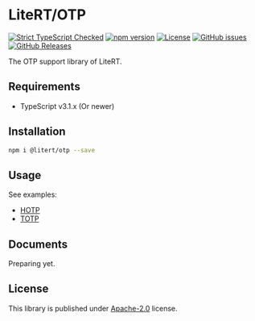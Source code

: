 # LiteRT/OTP

[![Strict TypeScript Checked](https://badgen.net/badge/TS/Strict "Strict TypeScript Checked")](https://www.typescriptlang.org)
[![npm version](https://img.shields.io/npm/v/@litert/otp.svg?colorB=brightgreen)](https://www.npmjs.com/package/@litert/otp "Stable Version")
[![License](https://img.shields.io/npm/l/@litert/otp.svg?maxAge=2592000?style=plastic)](https://github.com/litert/otp/blob/master/LICENSE)
[![GitHub issues](https://img.shields.io/github/issues/litert/otp.js.svg)](https://github.com/litert/otp.js/issues)
[![GitHub Releases](https://img.shields.io/github/release/litert/otp.js.svg)](https://github.com/litert/otp.js/releases "Stable Release")

The OTP support library of LiteRT.

## Requirements

- TypeScript v3.1.x (Or newer)

## Installation

```sh
npm i @litert/otp --save
```

## Usage

See examples:

- [HOTP](./src/examples/hotp.ts)
- [TOTP](./src/examples/totp.ts)

## Documents

Preparing yet.

## License

This library is published under [Apache-2.0](./LICENSE) license.
